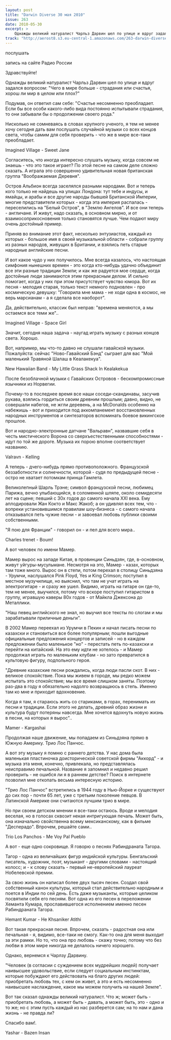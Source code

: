 ```yaml
---
layout: post
title: "Darwin Diverse 30 мая 2010"
issue: 263
date: 2010-05-30
excerpt: >
    Однажды великий натуралист Чарльз Дарвин шел по улице и вдруг задался вопросом: "Чего в мире больше - страдания или счастья, хорош ли мир в целом или плох?"
track: "http://aerost8.s3.eu-central-1.amazonaws.com/263-darwin-diverse.mp3"
---
```


послушать

запись на сайте Радио России

Здравствуйте!

Однажды великий натуралист Чарльз Дарвин шел по улице и вдруг задался вопросом: "Чего в мире больше - страдания или счастья, хорош ли мир в целом или плох?"

Подумав, он ответил сам себе: "Счастье несомненно преобладает. Если бы все особи какого-либо вида постоянно испытывали страдания, то они забывали бы о продолжении своего рода."

Нисколько не сомневаясь в словах крупного ученого, я тем не менее хочу сегодня дать вам послушать случайной музыки со всех концов света, чтобы самим для себя проверить - что же в мире все-таки преобладает.

Imagined Village - Sweet Jane

Согласитесь, что иногда интересно слушать музыку, когда совсем не знаешь - что это такое играет? По этой песне на самом деле сложно сказать. А играла это совершенно удивительная новая британская группа "Воображаемая Деревня".

Остров Альбион всегда заселялся разными народами. Вот и теперь кого только не найдешь на улицах Лондона: тут тебе и индусы, и ямайцы, и арабы и все другие народы бывшей Британской Империи, многие представители которых - когда эта империя распалась - переселились на "Белый Остров", в "Землю Ангелов". И все они теперь - англичане. И живут, надо сказать, в основном мирно, и от взаимосоприкосновения только становятся лучше. Чем подают миру очень достойный пример.

Приняв во внимание этот факт, несколько энтузиастов, каждый из которых - большое имя в своей музыкальной области - собрали группу из разных народов, живущих в Британии, и взялись петь старые народные английские песни.

И вот какое чудо у них получилось. Мне всегда казалось, что настоящая симфония нынешних времен - это когда кто-нибудь удачно объединит все эти разные традиции Земли; и как же радуется мое сердце, когда достойные люди занимаются этим прекрасным делом. И сильно помогает, когда у них при этом присутствует чувство юмора. Вот их песня - мелодия старая, только текст немного подновлен - про космическую девушку: "Говорила мне мама - не ходи одна в космос, не верь марсианам - а я сделала все наоборот".

Да, действительно, классик был неправ: "времена меняются, а мы остаемся все теми же"..

Imagined Village - Space Girl

Значит, сегодня наша задача - наугад играть музыку с разных концов света. Хорошо.

Вот, например, мы что-то давно не слушали гавайской музыки. Пожалуйста: сейчас "Ново-Гавайский Бэнд" сыграет для вас "Мой маленький Травяной Шалаш в Кеалакекуа".

New Hawaiian Band - My Little Grass Shack In Kealakekua

После безоблачной музыки с Гавайских Островов - бескомпромиссные язычники из Норвегии.

Почему-то в последнее время все наши соседи-скандинавы, засучив рукава, взялись гордиться своим древним прошлым; давно, видно, не совершали набегов, не жгли деревень, а на McDonalds особенно на набежишь - вот и приходится под аккомпанемент восстановленных народных инструментов и синтезаторов вспоминать боевое викингское прошлое.

Вот и народно-электронные датчане "Вальравн", назвавшие себя в честь мистического Ворона со сверхъестественными способностями - идут по той же дороге. Музыка их порою вполне соответствует названию.

Valravn - Kelling

А теперь - дчего-нибудь прямо противоположного. Французской беззаботности и солнечности, которой - судя по предыдущей песне - остро не хватает потомкам принца Гамлета.

Великолепный Шарль Трэне; символ французской песни, любимец Парижа, вечно улыбающийся, в соломенной шляпе, около семидесяти лет на сцене; певший с 30х годов до самого начала XXI века. Ему аплодировали Жан Кокто и Макс Жакоб; а он удивлял всех тем, что - вопреки установившимся правилам шоу-бизнеса - с самого начала отказывался петь чужие песни - и завоевал любовь публики своими собственными.

"Я пою для Франции" - говорил он - и пел для всего мира..

Charles trenet - Boum!

А вот человек по имени Мамер.

Мамер вырос на западе Китая, в провинции Синьдзян, где, в-основном, живут уйгуры-мусульмане. Несмотря на это, Мамер - казах, которых там тоже много. Вырос он в степи, потом перехал в столицу Синьдзяна - Урумчи, наслушался Pink Floyd, Yes и King Crimson; поступил в местное музучилище, но выяснил, что там не учат играть на электрогитаре - и сразу же ушел. Видимо, играть на гитаре он где-то, тем не менее, выучился, потому что вскоре поступил гитаристом в группу, игравшую каверы 80х годов - от Майкла Джексона до Металлики.

"Наш певец английского не знал, но выучил все тексты по слогам и мы зарабатывали приличные деньги".

В 2002 Мамер переехал из Урумчи в Пекин и начал писать песни по казахски и становиться все более популярным; пошли выгодные официальные предложения концертов и записей - но в каждом предложении было маленькое "но" - перестать петь по-казахски и перейти на китайский. На это ему идти не хотелось - и Мамер продолжал играть по маленьким клубам - но зато превратился в культовую фигуру, подпольного героя.

"Древние казахские песни рождались, когда люди пасли скот. В них - великое спокойствие. Пока мы живем в городе, мы редко можем испытать это спокойствие; мы все время слишком заняты. Поэтому раз-два в году я обязательно надолго возвращаюсь в степь. Именно там ко мне и приходит вдохновение.

Когда я там, я стараюсь жить со стариками, в горах, перенимать их песни и традиции. Если этого не делать, древний образ жизни и культура будут потеряны навсегда. Мне хочется вдохнуть новую жизнь в песни, на которых я вырос"..

Mamer - Kargashai

Продолжая наше движение, мы попадаем из Синьдзяна прямо в Южную Америку. Трио Лос Панчос.

А вот эту музыку я помню с раннего детства. У нас дома была маленькая пластиночка доисторической советской фирмы "Аккорд" - и музыка эта меня, конечно, привлекала, но представлялась неисправимо печальной. Название я запомнил и недавно решил проверить - не ошибся ли я в раннем детстве? Поиск в интернете позволил мне откопать весьма интересную историю.

"Трио Лос Панчос" встретились в 1944 году в Нью-Йорке и существуют до сих пор - почти 65 лет, уже с третьим поколение певцов. В Латинской Америке они считаются лучшим трио в мире.

Но при своем детском мнении я все-таки остаюсь. Вроде и мелодия веселая, но в голосах сквозит некая интригующая печаль. Может быть, она изначально свойственна всему мексиканскому, как в фильме "Десперадо". Впрочем, решайте сами..

Trio Los Panchos - Me Voy Pal Pueblo

А вот - еще одно сокровище. Я говорю о песнях Рабиндраната Тагора.

Тагор - одна из величайших фигур индийской культуры. Бенгальский писатель, художник, поэт, музыкант - другими словами - настоящий колосс; и - к слову сказать - первый не-европейский лауреат Нобелевской премии.

За свою жизнь он написал более двух тысяч песен. Создал свой собственный канон культуры, который стал действительно народным и поется в Индии по сей день. Есть даже музыканты, которые целиком посвятили себя его песням. Вот одна из его песен в переложении Хеманта Кумара, прославившегося исполнением именно песен Рабиндраната Тагора.

Hemant Kumar - He Khsaniker Atithi

Вот такая прекрасная песня. Впрочем, сказать - радостная она или печальная - я, видимо, все-таки не смогу. Как-то она для меня выходит за эти рамки. Но то, что она про любовь - скажу точно; потому что без любви в этом мире никогда не делалось ничего хорошего.

Однако, вернемся к Чарлзу Дарвину.

"Человек (в согласии с суждением всех мудрейших людей) получает наивысшее удовольствие, если следует социальным инстинктам, которые побуждают его действовать на благо других людей: приобретать любовь тех, с кем он живет, а это и есть несомненно наивысшее наслаждение, какое мы можем получить на нашей Земле".

Вот так сказал однажды великий натуралист. Что ж; может быть - приобретать любовь, а может быть - давать, а может быть, это - одно и то же; но с этим пусть каждый из нас разберется сам; на то нам и дана жизнь - не правда ли?

Спасибо вам!.

Yashar - Bazen Insan
